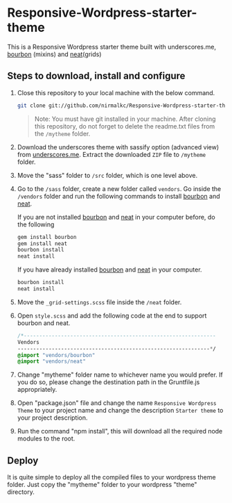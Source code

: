 # Responsive-Wordpress-starter-theme
This is a Responsive Wordpress starter theme built with underscores.me, [bourbon](http://bourbon.io/) (mixins) and [neat](http://neat.bourbon.io/)(grids)

## Steps to download, install and configure

1. Close this repository to your local machine with the below command.

	```bash
	git clone git://github.com/nirmalkc/Responsive-Wordpress-starter-theme
	```
	> Note: You must have git installed in your machine.
	> After cloning this repository, do not forget to delete the readme.txt files from the `/mytheme` folder.

2. Download the underscores theme with sassify option (advanced view) from [underscores.me](http://underscores.me/). 
Extract the downloaded `ZIP` file to `/mytheme` folder.

3. Move the "sass" folder to `/src` folder, which is one level above.

4. Go to the `/sass` folder, create a new folder called `vendors`. Go inside the `/vendors` folder and run the following commands to install [bourbon](http://bourbon.io/) and [neat](http://neat.bourbon.io/).

	If you are not installed [bourbon](http://bourbon.io/) and [neat](http://neat.bourbon.io/) in your computer before, do the following

	```bash
	gem install bourbon
	gem install neat
	bourbon install
	neat install
	```

	If you have already installed [bourbon](http://bourbon.io/) and [neat](http://neat.bourbon.io/) in your computer.

	```bash
	bourbon install
	neat install
	```
5. Move the `_grid-settings.scss` file inside the `/neat` folder.

6. Open `style.scss` and add the following code at the end to support bourbon and neat.

	```sass
	/*--------------------------------------------------------------
	Vendors
	--------------------------------------------------------------*/
	@import "vendors/bourbon"
	@import "vendors/neat"
	```

7. Change "mytheme" folder name to whichever name you would prefer. If you do so, please change the destination path in the Gruntfile.js appropriately.

8. Open "package.json" file and change the name `Responsive Wordpress Theme` to your project name and change the description `Starter theme` to your project description.

9. Run the command "npm install", this will download all the required node modules to the root.

## Deploy

It is quite simple to deploy all the compiled files to your wordpress theme folder. Just copy the "mytheme" folder to your wordpress "theme" directory.


